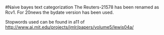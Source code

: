 #Naive bayes text categorization
The Reuters-21578 has been renamed as Rcv1.
For 20news the bydate version has been used.

Stopwords used can be found in a11 of http://www.ai.mit.edu/projects/jmlr/papers/volume5/lewis04a/
